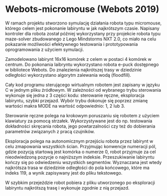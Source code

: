 # Webots-micromouse (Webots 2019)

W ramach projektu stworzono symulację działania robota typu micromouse, którego celem jest pokonanie labiryntu w jak najkrótszym czasie. 
Napisany kontroler dla robota został później wykorzystany przy projekcie robota typu maze-solver zbudowanego z Lego Mindstorms NXT 2.0,
co miało na celu pokazanie możliwości efektywnego testowania i prototypowania oprogramowania z użyciem symulacji.

Zamodelowano labirynt 16x16 komórek z celem w postaci 4 komórek w centrum. Do pokonania laibryntu
wykorzystano robota e-puck dostępnego w bibliotece Webots.
Do znalezienia najkrótszej trasy w dziedzinie odległości wykorzystano algorytm zalewania wodą (floodfill).

Cały kod programu sterującego wirtualnym robotem jest zapisany w języku C w jednym pliku
źródłowym. W zależności od wybranego trybu sterowania wykonuje się jedna z 3 części kodu:
 sterowanie ręczne,
 eksploracja labiryntu,
 szybki przejazd.
Wybór trybu dokonuje się poprzez zmianę wartości makra MODE na wartość 
odpowiednio: 1, 2 lub 3.

Sterowanie ręczne polega na krokowym poruszaniu się robotem z użyciem klawiatury 
za pomocą strzałek. Wykorzystywane jest do np. testowania dokładności skręcania robota, jego 
powtarzalności czy też do dobierania parametrów związanych z pracą czujników.

Eksploracja polega na autonomicznym przejściu robota przez labirynt w celu zmapowania 
wszystkich ścian. Przyjmując konwencje numeracji pól, 
gdzie pozycją startową jest komórka o numerze 0, robot przyjmuje za cel nieodwiedzoną pozycje 
o najniższym indeksie. Przeszukiwanie labiryntu kończy się po odwiedzeniu wszystkich
segmentów. Wyznaczana jest wtedy najkrótsza trasa w dziedzinie odległości do pola 
końcowego, które ma indeks 119, a wynik zapisywany jest do pliku tekstowego.

W szybkim przejeździe robot pobiera z pliku utworzonego po eksploracji labiryntu 
najkrótszą trasę i wykonuje zgodnie z nią przejazd.


